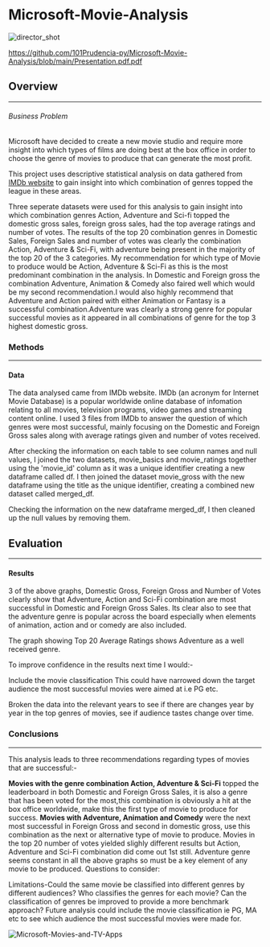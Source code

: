 # Microsoft-Movie-Analysis

![director_shot](https://github.com/101Prudencia-py/Microsoft-Movie-Analysis/assets/141912223/b6c21112-d25d-488f-86d6-5ea0804534c2)

https://github.com/101Prudencia-py/Microsoft-Movie-Analysis/blob/main/Presentation.pdf.pdf

## Overview
***
###### Business Problem
Microsoft have decided to create a new movie studio and require more insight into which types of films are doing best at the box office in order to choose the genre of movies to produce that can generate the most profit.

This project uses descriptive statistical analysis on data gathered from [IMDb website](https://www.imdb.com/) to gain insight into which combination of genres topped the league in these areas.

Three seperate datasets were used for this analysis to gain insight into which combination genres Action, Adventure and Sci-fi topped the domestic gross sales, foreign gross sales, had the top average ratings and number of votes.  The results of the top 20 combination genres in Domestic Sales, Foreign Sales and number of votes was clearly the combination Action, Adventure & Sci-Fi, with adventure being present in the majority of the top 20 of the 3 categories. My recommendation for which type of Movie to produce would be Action, Adventure & Sci-Fi as this is the most predominant combination in the analysis. In Domestic and Foreign gross the combination Adventure, Animation & Comedy also faired well which would be my second recommendation.I would also highly recommend that Adventure and Action paired with either Animation or Fantasy  is a successful combination.Adventure was clearly a strong genre for popular successful movies as it appeared in all combinations of genre for the top 3 highest domestic gross.

### Methods
***
#### Data
The data analysed came from IMDb website. IMDb (an acronym for Internet Movie Database) is a popular worldwide online database of infomation relating to all movies, television programs, video games and streaming content online. I used 3 files from IMDb to answer the question of which genres were most successful, mainly focusing on the Domestic and Foreign Gross sales along with average ratings given and number of votes received.

After checking the information on each table to see column names and null values, I joined the two datasets, movie_basics and movie_ratings together using the 'movie_id' column as it was a unique identifier creating a new dataframe called df. I then joined the dataset movie_gross with the new dataframe using the title as the unique identifier, creating a combined new dataset called merged_df.

Checking the information on the new dataframe merged_df, I then cleaned up the null values by removing them.

## Evaluation
***
#### Results
3 of the above graphs, Domestic Gross, Foreign Gross and Number of Votes clearly show that Adventure, Action and Sci-Fi combination are most successful in Domestic and Foreign Gross Sales. Its clear also to see that the adventure genre is popular across the board especially when elements of animation, action and or comedy are also included.

The graph showing Top 20 Average Ratings shows Adventure as a well received genre.

To improve confidence in the results next time I would:-

Include the movie classification This could have narrowed down the target audience the most successful movies were aimed at i.e PG etc.

Broken the data into the relevant years to see if there are changes year by year in the top genres of movies, see if audience tastes change over time.

### Conclusions
***

This analysis leads to three recommendations regarding types of movies that are successful:-

**Movies with the genre combination Action, Adventure & Sci-Fi** topped the leaderboard in both Domestic and Foreign Gross Sales, it is also a genre that has been voted for the most,this combination is obviously a hit at the box office worldwide, make this the first type of movie to produce for success. **Movies with Adventure, Animation and Comedy** were the next most successful in Foreign Gross and second in domestic gross, use this combination as the next or alternative type of movie to produce. Movies in the top 20 number of votes yielded slighly different results but Action, Adventure and Sci-Fi combination did come out 1st still. Adventure genre seems constant in all the above graphs so must be a key element of any movie to be produced. Questions to consider:

Limitations-Could the same movie be classified into different genres by different audiences? Who classifies the genres for each movie? Can the classification of genres be improved to provide a more benchmark approach? Future analysis could include the movie classification ie PG, MA etc to see which audience the most successful movies were made for.


![Microsoft-Movies-and-TV-Apps](https://github.com/101Prudencia-py/Microsoft-Movie-Analysis/assets/141912223/51f8d50b-f2a1-4911-ade7-0de4ebe4bcc8)



